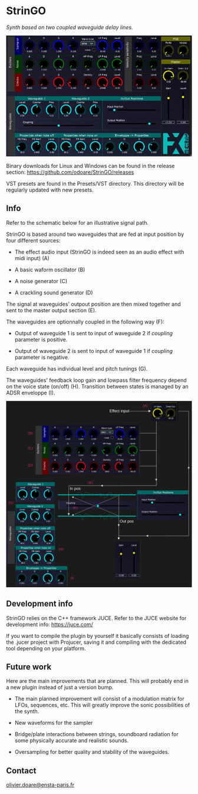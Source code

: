 # StrinGO

_Synth based on two coupled waveguide delay lines._

![image info](./doc/StrinGO_screen.png)

Binary downloads for Linux and Windows can be found in the release section:
https://github.com/odoare/StrinGO/releases

VST presets are found in the Presets/VST directory. This directory will be regularly updated with new presets.

## Info

Refer to the schematic below for an illustrative signal path.

StrinGO is based around two waveguides that are fed at input position by four different sources:

- The effect audio input (StrinGO is indeed seen as an audio effect with midi input) (A)

- A basic waform oscillator (B)

- A noise generator (C)

- A crackling sound generator (D)

The signal at waveguides' outpout position are then mixed together and sent to the master output section (E). 

The waveguides are optionnally coupled in the following way (F):

- Output of waveguide 1 is sent to input of waveguide 2 if _coupling_ parameter is positive.

- Output of waveguide 2 is sent to input of waveguide 1 if _coupling_ parameter is negative.

Each waveguide has individual level and pitch tunings (G).

The waveguides' feedback loop gain and lowpass filter frequency depend on the voice state (on/off) (H). Transition between states is managed by an ADSR enveloppe (I).

![image info](./doc/signal_path.png)

## Development info

StrinGO relies on the C++ framework JUCE. Refer to the JUCE website for development info: https://juce.com/

If you want to compile the plugin by yourself it basically consists of loading the .jucer project with Projucer, saving it and compiling with the dedicated tool depending on your platform.

## Future work

Here are the main improvements that are planned. This will probably end in a new plugin instead of just a version bump.

- The main planned improvement will consist of a modulation matrix for LFOs, sequences, etc. This will greatly improve the sonic possibilities of the synth.

- New waveforms for the sampler

- Bridge/plate interactions between strings, soundboard radiation for some physically accurate and realistic sounds.

- Oversampling for better quality and stability of the waveguides.

## Contact

olivier.doare@ensta-paris.fr
